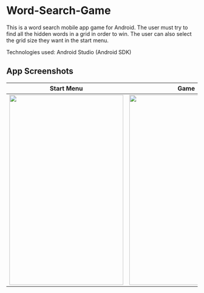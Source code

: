 # Word-Search-Game
This is a word search mobile app game for Android. The user must try to find all the hidden words in a grid in order to win. The user can also select the grid
size they want in the start menu.

Technologies used: Android Studio (Android SDK) 

## App Screenshots

| Start Menu | Game | Game Paused | 
| :---: |:---:| :---:|
| <img src="https://user-images.githubusercontent.com/34779092/105389401-cc68f100-5be5-11eb-8c55-b519c4952714.jpg" width="300" height="500"> | <img src="https://user-images.githubusercontent.com/34779092/105389447-dbe83a00-5be5-11eb-946b-60e323ad1edf.jpg" width="300" height="500"> | <img src="https://user-images.githubusercontent.com/34779092/105389499-e99dbf80-5be5-11eb-8a35-74eaf667e10e.jpg" width="300" height="500"> |

